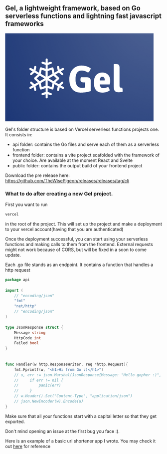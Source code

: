 ## Gel, a lightweight framework, based on Go serverless functions and lightning fast javascript frameworks

![gellogo](./gellogo.png)

Gel's folder structure is based on Vercel serverless functions projects one. It consists in:
- api folder: contains the Go files and serve each of them as a serverless function
- frontend folder: contains a vite project scafolded with the framework of your choice. Are available at the moment React and Svelte
- public folder: contains the output build of your frontend project

Download the pre release here:
https://github.com/TheWisePigeon/releases/releases/tag/cli

### What to do after creating a new Gel project.
First you want to run 
```bash
vercel
``` 
in the root of the project. This will set up the project and make a deployment to your vercel account(having that you are authenticated)

Once the deployment successful, you can start using your serverless functions and making calls to them from the frontend. External requests might not work because of CORS, but will be fixed in a soon to come update.

Each .go file stands as an endpoint. It contains a function that handles a http request
```go
package api

import (
	// "encoding/json"
	"fmt"
	"net/http"
	// "encoding/json"
)

type JsonResponse struct {
    Message string
    HttpCode int
    Failed bool
}


func Handler(w http.ResponseWriter, req *http.Request){
	fmt.Fprintf(w, "<h1>Hi from Go :)</h1>")
	// u, err := json.Marshal(JsonResponse{Message: "Hello gopher :)", HttpCode: 200, Failed: false})
    //     if err != nil {
    //         panic(err)
    //     }
	// w.Header().Set("Content-Type", "application/json")
	// json.NewEncoder(w).Encode(u) 
}

```
Make sure that all your functions start with a capital letter so that they get exported.

Don't mind opening an issue at the first bug you face :).

Here is an example of a basic url shortener app I wrote. You may check it out [here](https://gist.github.com/TheWisePigeon/33ee0fbd8c1d1e9cb068e122b8def93e) for reference

